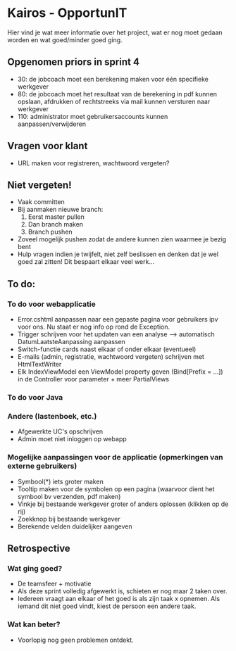 # Kairos - OpportunIT

Hier vind je wat meer informatie over het project,  wat er nog moet gedaan worden en wat goed/minder goed ging.

## Opgenomen priors in sprint 4
* 30: de jobcoach moet een berekening maken voor één specifieke werkgever
* 80: de jobcoach moet het resultaat van de berekening in pdf kunnen opslaan, afdrukken of rechtstreeks via mail kunnen versturen naar werkgever
* 110: administrator moet gebruikersaccounts kunnen aanpassen/verwijderen

## Vragen voor klant
* URL maken voor registreren, wachtwoord vergeten?

## Niet vergeten!
* Vaak committen
* Bij aanmaken nieuwe branch:
    1. Eerst master pullen
    2. Dan branch maken
    3. Branch pushen
* Zoveel mogelijk pushen zodat de andere kunnen zien waarmee je bezig bent
* Hulp vragen indien je twijfelt, niet zelf beslissen en denken dat je wel goed zal zitten! Dit bespaart elkaar veel werk...

## To do:
### To do voor webapplicatie
* Error.cshtml aanpassen naar een gepaste pagina voor gebruikers ipv voor ons. Nu staat er nog info op rond de Exception.
* Trigger schrijven voor het updaten van een analyse --> automatisch DatumLaatsteAanpassing aanpassen
* Switch-functie cards naast elkaar of onder elkaar (eventueel)
* E-mails (admin, registratie, wachtwoord vergeten) schrijven met HtmlTextWriter
* Elk IndexViewModel een ViewModel property geven (Bind[Prefix = ...]) in de Controller voor parameter + meer PartialViews

### To do voor Java

### Andere (lastenboek, etc.)
* Afgewerkte UC's opschrijven
* Admin moet niet inloggen op webapp

### Mogelijke aanpassingen voor de applicatie (opmerkingen van externe gebruikers)
* Symbool(*) iets groter maken
* Tooltip maken voor de symbolen op een pagina (waarvoor dient het symbool bv verzenden, pdf maken)
* Vinkje bij bestaande werkgever groter of anders oplossen (klikken op de rij)
* Zoekknop bij bestaande werkgever
* Berekende velden duidelijker aangeven

## Retrospective
### Wat ging goed?
* De teamsfeer + motivatie
* Als deze sprint volledig afgewerkt is, schieten er nog maar 2 taken over.
* Iedereen vraagt aan elkaar of het goed is als zijn taak x opnemen. Als iemand dit niet goed vindt, kiest de persoon een andere taak.

### Wat kan beter?
* Voorlopig nog geen problemen ontdekt.
